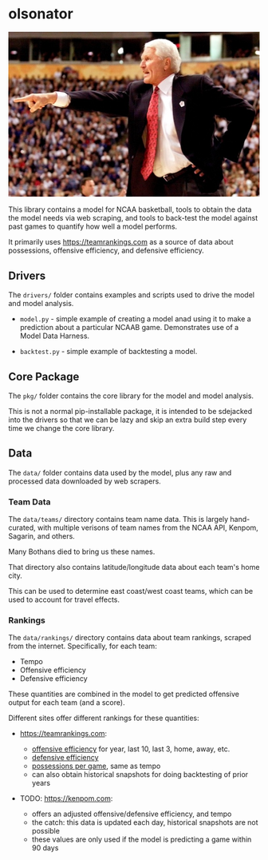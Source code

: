 # olsonator

![Lute Olson](img/olson.jpg)

This library contains a model for NCAA basketball,
tools to obtain the data the model needs via web scraping,
and tools to back-test the model against past games
to quantify how well a model performs.

It primarily uses <https://teamrankings.com> as a source of
data about possessions, offensive efficiency, and defensive
efficiency.

## Drivers

The `drivers/` folder contains examples and scripts used to drive
the model and model analysis.

* `model.py` - simple example of creating a model anad using it
  to make a prediction about a particular NCAAB game.
  Demonstrates use of a Model Data Harness.

* `backtest.py` - simple example of backtesting a model.


## Core Package

The `pkg/` folder contains the core library for the model
and model analysis.

This is not a normal pip-installable package, it is intended
to be sdejacked into the drivers so that we can be lazy and
skip an extra build step every time we change the core library.


## Data

The `data/` folder contains data used by the model,
plus any raw and processed data downloaded by web scrapers.


### Team Data

The `data/teams/` directory contains team name data.
This is largely hand-curated, with multiple verisons of team names
from the NCAA API, Kenpom, Sagarin, and others.

Many Bothans died to bring us these names.

That directory also contains latitude/longitude data
about each team's home city. 

This can be used to determine east coast/west coast teams,
which can be used to account for travel effects.


### Rankings

The `data/rankings/` directory contains data about team rankings,
scraped from the internet. Specifically, for each team:

* Tempo
* Offensive efficiency
* Defensive efficiency

These quantities are combined in the model to get predicted 
offensive output for each team (and a score).

Different sites offer different rankings for these quantities:

* <https://teamrankings.com>:
    * [offensive efficiency](https://www.teamrankings.com/ncaa-basketball/stat/offensive-efficiency/) for year, last 10, last 3, home, away, etc.
    * [defensive efficiency](https://www.teamrankings.com/ncaa-basketball/stat/defensive-efficiency) 
    * [possessions per game](https://www.teamrankings.com/ncaa-basketball/stat/possessions-per-game), same as tempo 
    * can also obtain historical snapshots for doing backtesting of prior years

* TODO: <https://kenpom.com>:
    * offers an adjusted offensive/defensive efficiency, and tempo
    * the catch: this data is updated each day, historical snapshots are not possible
    * these values are only used if the model is predicting a game within 90 days


